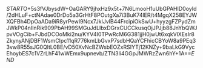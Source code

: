$START$O+5s3fVJbysdW+OaGARY9jhxHz9x5t+7N6LmooH1uUbGPAHID0oyId/2dHLuF+ctNAdae0DrDo5a3GrHtF8POutgXa7i3BuK74lER/t4MgqX258EYJWXQFBh4DpOaADa9iR8yrPewI9Ncx7JklJvIB44FrcipiOkSwU+hyyzgFZPydZmJWkP04nIlnRik909PbAH99SMGuJdLIbxDGrxCUCCkusqOjJPJjb88JnYbQWJpvVOgCib+FJbdDCOoMki2nu/KYV4I0TPwRcM6G381jjH0jwUt6xqkVlXEsIr8ZkynyANjDBF1WsmCIpc11qR776kmLbGvxP7sdbHQaYCFhicCBYoW8a9PEq33vw8R55sJG0QltL0BE/vD50XvNcBZWsbEOZxRSIYTj12KNZy+9baLkG9VycEhoybES7c1VZrLhF41wWEmx9upnevb/ZTN3Ii4GGpJMWRzZwn6hY+1A==$END$